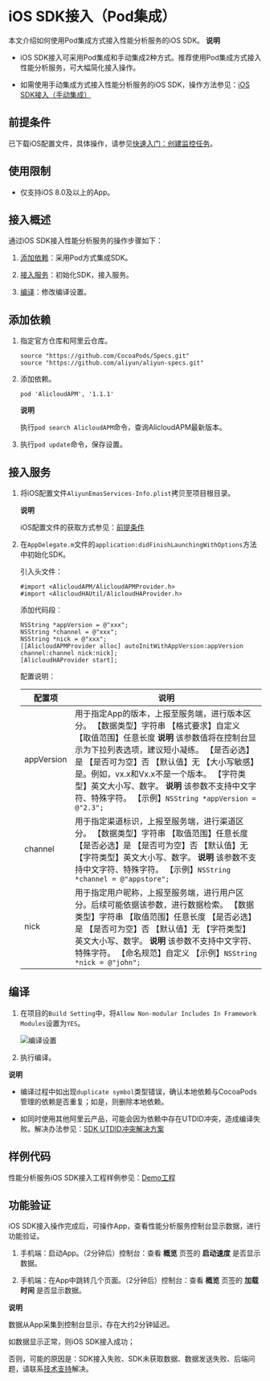 iOS SDK接入（Pod集成） 
=====================================

本文介绍如何使用Pod集成方式接入性能分析服务的iOS SDK。
**说明**



* iOS SDK接入可采用Pod集成和手动集成2种方式。推荐使用Pod集成方式接入性能分析服务，可大幅简化接入操作。

  

* 如需使用手动集成方式接入性能分析服务的iOS SDK，操作方法参见：[iOS SDK接入（手动集成）]()

  




**前提条件** 
-----------------------------

已下载iOS配置文件，具体操作，请参见[快速入门：创建监控任务](/intl.zh-CN/App监控/快速入门：创建监控任务.md)。

**使用限制** 
-----------------------------

* 仅支持iOS 8.0及以上的App。

  




**接入概述** 
-----------------------------

通过iOS SDK接入性能分析服务的操作步骤如下：

1. [添加依赖](#section-55e-8q3-x3x)：采用Pod方式集成SDK。

   

2. [接入服务](#section-kjj-wq2-uim)：初始化SDK，接入服务。

   

3. [编译](#section-bd5-cjc-um5)：修改编译设置。

   




**添加依赖** 
-----------------------------

1. 指定官方仓库和阿里云仓库。

       source "https://github.com/CocoaPods/Specs.git"
       source "https://github.com/aliyun/aliyun-specs.git"

   

2. 添加依赖。

       pod 'AlicloudAPM', '1.1.1'

   
   **说明**

   执行`pod search AlicloudAPM`命令，查询AlicloudAPM最新版本。
   

3. 执行`pod update`命令，保存设置。

   




**接入服务** 
-----------------------------

1. 将iOS配置文件`AliyunEmasServices-Info.plist`拷贝至项目根目录。

   **说明**

   iOS配置文件的获取方式参见：[前提条件](#section-c1s-lki-6og)
   

2. 在`AppDelegate.m`文件的`application:didFinishLaunchingWithOptions`方法中初始化SDK。

   引入头文件：

       #import <AlicloudAPM/AlicloudAPMProvider.h>
       #import <AlicloudHAUtil/AlicloudHAProvider.h>

   

   添加代码段：

       NSString *appVersion = @"xxx";  
       NSString *channel = @"xxx";  
       NSString *nick = @"xxx"; 
       [[AlicloudAPMProvider alloc] autoInitWithAppVersion:appVersion channel:channel nick:nick];
       [AlicloudHAProvider start];

   

   配置说明：
   

   |    配置项     |                                                                                                                                                                                      说明                                                                                                                                                                                      |
   |------------|------------------------------------------------------------------------------------------------------------------------------------------------------------------------------------------------------------------------------------------------------------------------------------------------------------------------------------------------------------------------------|
   | appVersion | 用于指定App的版本，上报至服务端，进行版本区分。 【数据类型】字符串 【格式要求】自定义 【取值范围】任意长度 **说明** 该参数值将在控制台显示为下拉列表选项，建议短小凝练。 【是否必选】是 【是否可为空】否 【默认值】无 【大小写敏感】是。例如，vx.x和Vx.x不是一个版本。 【字符类型】英文大小写、数字。 **说明** 该参数不支持中文字符、特殊字符。 【示例】`NSString *appVersion = @"2.3";` |
   | channel    | 用于指定渠道标识，上报至服务端，进行渠道区分。 【数据类型】字符串 【取值范围】任意长度 【是否必选】是 【是否可为空】否 【默认值】无 【字符类型】英文大小写、数字。 **说明** 该参数不支持中文字符、特殊字符。 【示例】`NSString *channel = @"appstore";`                                                                                                          |
   | nick       | 用于指定用户昵称，上报至服务端，进行用户区分。后续可能依据该参数，进行数据检索。 【数据类型】字符串 【取值范围】任意长度 【是否必选】是 【是否可为空】否 【默认值】无 【字符类型】英文大小写、数字。 **说明** 该参数不支持中文字符、特殊字符。 【命名规范】自定义 【示例】`NSString *nick = @"john";`                                                                      |

   




**编译** 
---------------------------

1. 在项目的`Build Setting`中，将`Allow Non-modular Includes In Framework Modules`设置为`YES`。

   ![编译设置](https://static-aliyun-doc.oss-accelerate.aliyuncs.com/assets/img/zh-CN/9598955061/p183001.png)
   

2. 执行编译。

   



**说明**



* 编译过程中如出现`duplicate symbol`类型错误，确认本地依赖与CocoaPods管理的依赖是否重复；如是，则删除本地依赖。

  

* 如同时使用其他阿里云产品，可能会因为依赖中存在UTDID冲突，造成编译失败。解决办法参见：[SDK UTDID冲突解决方案](https://help.aliyun.com/document_detail/172645.html)

  




**样例代码** 
-----------------------------

性能分析服务iOS SDK接入工程样例参见：[Demo工程](https://github.com/aliyun/alicloud-ios-demo/tree/master/apm_ios_demo "Demo工程")

**功能验证** 
-----------------------------

iOS SDK接入操作完成后，可操作App，查看性能分析服务控制台显示数据，进行功能验证。

1. 手机端：启动App。（2分钟后）控制台：查看 **概览** 页签的 **启动速度** 是否显示数据。

   

2. 手机端：在App中跳转几个页面。（2分钟后）控制台：查看 **概览** 页签的 **加载时间** 是否显示数据。

   



**说明**

数据从App采集到控制台显示，存在大约2分钟延迟。

如数据显示正常，则iOS SDK接入成功；

否则，可能的原因是：SDK接入失败、SDK未获取数据、数据发送失败、后端问题，请联系[技术支持](/intl.zh-CN/.md)解决。
